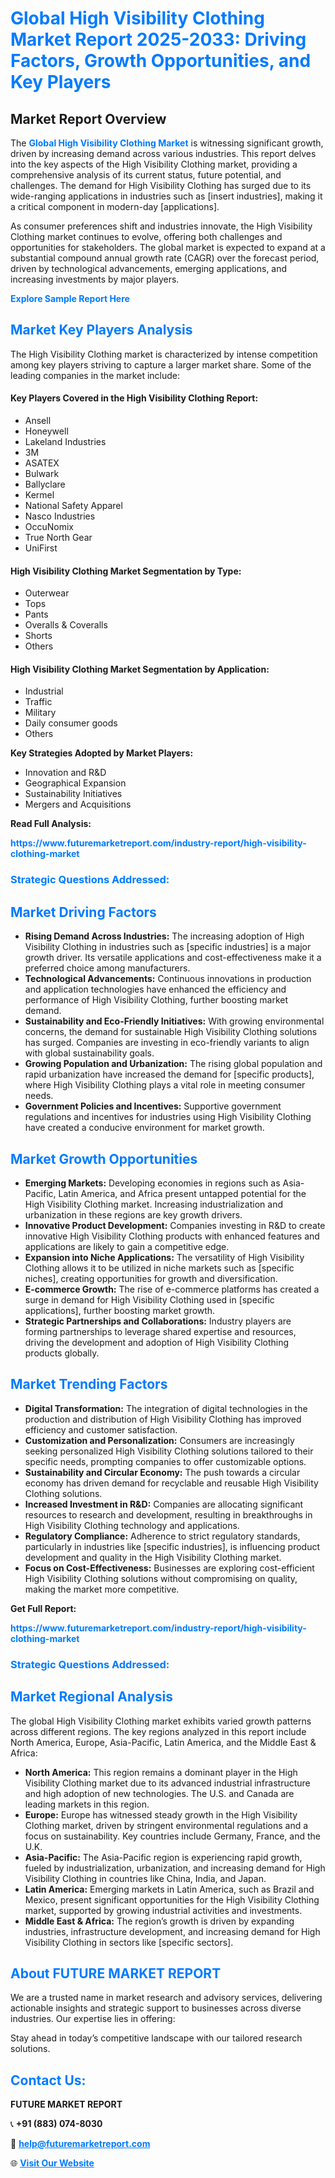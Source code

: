 <h1 style="color: #007BFF;">Global High Visibility Clothing Market Report 2025-2033: Driving Factors, Growth Opportunities, and Key Players</h1>

<section id="overview">
<h2>Market Report Overview</h2>
<p>The <a href="https://www.futuremarketreport.com/industry-report/high-visibility-clothing-market" style="color: #007BFF; text-decoration: none;"><strong>Global High Visibility Clothing Market</strong></a> is witnessing significant growth, driven by increasing demand across various industries. This report delves into the key aspects of the High Visibility Clothing market, providing a comprehensive analysis of its current status, future potential, and challenges. The demand for High Visibility Clothing has surged due to its wide-ranging applications in industries such as [insert industries], making it a critical component in modern-day [applications].</p>
<p>As consumer preferences shift and industries innovate, the High Visibility Clothing market continues to evolve, offering both challenges and opportunities for stakeholders. The global market is expected to expand at a substantial compound annual growth rate (CAGR) over the forecast period, driven by technological advancements, emerging applications, and increasing investments by major players.</p>
</section>

<section id="overview">
<p><a href="https://www.futuremarketreport.com/request-sample/reportId=102864" style="color: #007BFF; text-decoration: none;"><strong>Explore Sample Report Here</strong></a></p>
</section>

<section id="key-players">
<h2 style="color: #007BFF;">Market Key Players Analysis</h2>
<p>The High Visibility Clothing market is characterized by intense competition among key players striving to capture a larger market share. Some of the leading companies in the market include:</p>
<h4>Key Players Covered in the High Visibility Clothing Report:</h4>
<ul><li>Ansell</li><li>Honeywell</li><li>Lakeland Industries</li><li>3M</li><li>ASATEX</li><li>Bulwark</li><li>Ballyclare</li><li>Kermel</li><li>National Safety Apparel</li><li>Nasco Industries</li><li>OccuNomix</li><li>True North Gear</li><li>UniFirst</li></ul>
<h4>High Visibility Clothing Market Segmentation by Type:</h4>
<ul><li>Outerwear</li><li>Tops</li><li>Pants</li><li>Overalls &amp; Coveralls</li><li>Shorts</li><li>Others</li></ul>

<h4>High Visibility Clothing Market Segmentation by Application:</h4>
<ul><li>Industrial</li><li>Traffic</li><li>Military</li><li>Daily consumer goods</li><li>Others</li></ul>
<p><strong>Key Strategies Adopted by Market Players:</strong></p>
<ul>
<li>Innovation and R&D</li>
<li>Geographical Expansion</li>
<li>Sustainability Initiatives</li>
<li>Mergers and Acquisitions</li>
</ul>
</section>

<section>
<p><strong>Read Full Analysis: </strong></p><a href="https://www.futuremarketreport.com/industry-report/high-visibility-clothing-market" style="color: #007BFF; text-decoration: none;"><strong>https://www.futuremarketreport.com/industry-report/high-visibility-clothing-market</strong></a>
<h3 style="color: #007BFF;">Strategic Questions Addressed:</h3>
</section>

<section id="driving-factors">
<h2 style="color: #007BFF;">Market Driving Factors</h2>
<ul>
<li><strong>Rising Demand Across Industries:</strong> The increasing adoption of High Visibility Clothing in industries such as [specific industries] is a major growth driver. Its versatile applications and cost-effectiveness make it a preferred choice among manufacturers.</li>
<li><strong>Technological Advancements:</strong> Continuous innovations in production and application technologies have enhanced the efficiency and performance of High Visibility Clothing, further boosting market demand.</li>
<li><strong>Sustainability and Eco-Friendly Initiatives:</strong> With growing environmental concerns, the demand for sustainable High Visibility Clothing solutions has surged. Companies are investing in eco-friendly variants to align with global sustainability goals.</li>
<li><strong>Growing Population and Urbanization:</strong> The rising global population and rapid urbanization have increased the demand for [specific products], where High Visibility Clothing plays a vital role in meeting consumer needs.</li>
<li><strong>Government Policies and Incentives:</strong> Supportive government regulations and incentives for industries using High Visibility Clothing have created a conducive environment for market growth.</li>
</ul>
</section>

<section id="growth-opportunities">
<h2 style="color: #007BFF;">Market Growth Opportunities</h2>
<ul>
<li><strong>Emerging Markets:</strong> Developing economies in regions such as Asia-Pacific, Latin America, and Africa present untapped potential for the High Visibility Clothing market. Increasing industrialization and urbanization in these regions are key growth drivers.</li>
<li><strong>Innovative Product Development:</strong> Companies investing in R&D to create innovative High Visibility Clothing products with enhanced features and applications are likely to gain a competitive edge.</li>
<li><strong>Expansion into Niche Applications:</strong> The versatility of High Visibility Clothing allows it to be utilized in niche markets such as [specific niches], creating opportunities for growth and diversification.</li>
<li><strong>E-commerce Growth:</strong> The rise of e-commerce platforms has created a surge in demand for High Visibility Clothing used in [specific applications], further boosting market growth.</li>
<li><strong>Strategic Partnerships and Collaborations:</strong> Industry players are forming partnerships to leverage shared expertise and resources, driving the development and adoption of High Visibility Clothing products globally.</li>
</ul>
</section>

<section id="trending-factors">
<h2 style="color: #007BFF;">Market Trending Factors</h2>
<ul>
<li><strong>Digital Transformation:</strong> The integration of digital technologies in the production and distribution of High Visibility Clothing has improved efficiency and customer satisfaction.</li>
<li><strong>Customization and Personalization:</strong> Consumers are increasingly seeking personalized High Visibility Clothing solutions tailored to their specific needs, prompting companies to offer customizable options.</li>
<li><strong>Sustainability and Circular Economy:</strong> The push towards a circular economy has driven demand for recyclable and reusable High Visibility Clothing solutions.</li>
<li><strong>Increased Investment in R&D:</strong> Companies are allocating significant resources to research and development, resulting in breakthroughs in High Visibility Clothing technology and applications.</li>
<li><strong>Regulatory Compliance:</strong> Adherence to strict regulatory standards, particularly in industries like [specific industries], is influencing product development and quality in the High Visibility Clothing market.</li>
<li><strong>Focus on Cost-Effectiveness:</strong> Businesses are exploring cost-efficient High Visibility Clothing solutions without compromising on quality, making the market more competitive.</li>
</ul>
</section>

<section>
<p><strong>Get Full Report: </strong></p><a href="https://www.futuremarketreport.com/industry-report/high-visibility-clothing-market" style="color: #007BFF; text-decoration: none;"><strong>https://www.futuremarketreport.com/industry-report/high-visibility-clothing-market</strong></a>
<h3 style="color: #007BFF;">Strategic Questions Addressed:</h3>
</section>


<section id="regional-analysis">
<h2 style="color: #007BFF;">Market Regional Analysis</h2>
<p>The global High Visibility Clothing market exhibits varied growth patterns across different regions. The key regions analyzed in this report include North America, Europe, Asia-Pacific, Latin America, and the Middle East & Africa:</p>
<ul>
<li><strong>North America:</strong> This region remains a dominant player in the High Visibility Clothing market due to its advanced industrial infrastructure and high adoption of new technologies. The U.S. and Canada are leading markets in this region.</li>
<li><strong>Europe:</strong> Europe has witnessed steady growth in the High Visibility Clothing market, driven by stringent environmental regulations and a focus on sustainability. Key countries include Germany, France, and the U.K.</li>
<li><strong>Asia-Pacific:</strong> The Asia-Pacific region is experiencing rapid growth, fueled by industrialization, urbanization, and increasing demand for High Visibility Clothing in countries like China, India, and Japan.</li>
<li><strong>Latin America:</strong> Emerging markets in Latin America, such as Brazil and Mexico, present significant opportunities for the High Visibility Clothing market, supported by growing industrial activities and investments.</li>
<li><strong>Middle East & Africa:</strong> The region’s growth is driven by expanding industries, infrastructure development, and increasing demand for High Visibility Clothing in sectors like [specific sectors].</li>
</ul>
</section>

<footer>
<h2 style="color: #007BFF;">About FUTURE MARKET REPORT</h2>
<p>We are a trusted name in market research and advisory services, delivering actionable insights and strategic support to businesses across diverse industries. Our expertise lies in offering:</p>

<p>Stay ahead in today’s competitive landscape with our tailored research solutions.</p>

<h2 style="color: #007BFF;">Contact Us:</h2>
<p><strong>FUTURE MARKET REPORT</strong></p>
<p>📞 <strong>+91 (883) 074-8030</strong></p>
<p>📧 <strong><a href="mailto:help@futuremarketreport.com" style="color: #007BFF;">help@futuremarketreport.com</a></strong></p>
<p>🌐 <strong><a href="https://www.futuremarketreport.com/" style="color: #007BFF;">Visit Our Website</a></strong></p>
</footer>